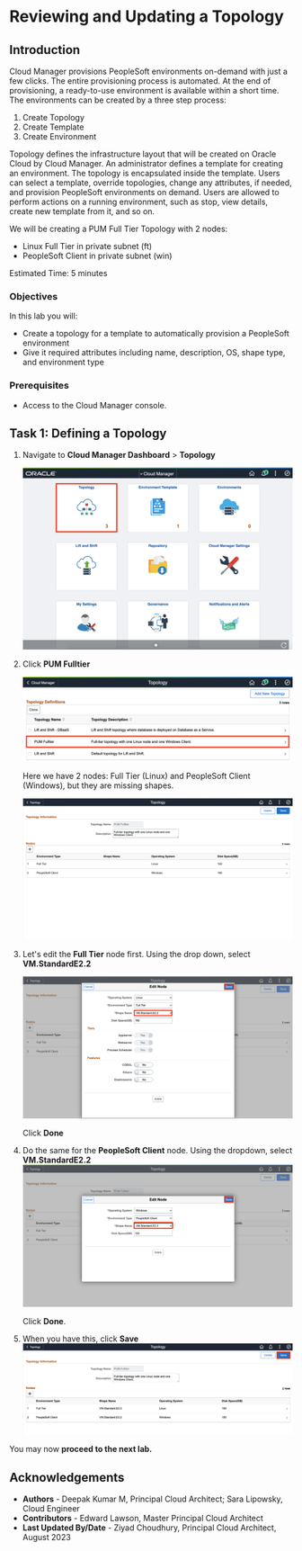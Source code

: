 # Reviewing and Updating a Topology

## Introduction

Cloud Manager provisions PeopleSoft environments on-demand with just a few clicks. The entire provisioning process is automated. At the end of provisioning, a ready-to-use environment is available within a short time. The environments can be created by a three step process:
1. Create Topology
2. Create Template
3. Create Environment

Topology defines the infrastructure layout that will be created on Oracle Cloud by Cloud Manager. An administrator defines a template for creating an environment. The topology is encapsulated inside the template. 
Users can select a template, override topologies, change any attributes, if needed, and provision PeopleSoft environments on demand. Users are allowed to perform actions on a running environment, such as stop, view details, create new template from it, and so on.

We will be creating a PUM Full Tier Topology with 2 nodes:
* Linux Full Tier in private subnet (ft)
* PeopleSoft Client in private subnet (win)

Estimated Time: 5 minutes

### Objectives
In this lab you will:
* Create a topology for a template to automatically provision a PeopleSoft environment
* Give it required attributes including name, description, OS, shape type, and environment type

### Prerequisites
- Access to the Cloud Manager console.

## Task 1: Defining a Topology

1.	Navigate to **Cloud Manager Dashboard** > **Topology**
    
    ![Navigate to Cloud Manager Dashboard  and then Topology](./images/dashtopology.png "")


2. Click **PUM Fulltier**
    
    ![click on the PUM full tier](./images/selectpumft.png "")

    Here we have 2 nodes: Full Tier (Linux) and PeopleSoft Client (Windows), but they are missing shapes. 
    
    ![Topology information for the environment](./images/fttopbefore.png "")

3. Let's edit the **Full Tier** node first. Using the drop down, select **VM.StandardE2.2** 
    
    ![Update the Full Tier with VM shape](./images/editshape.png "")

    Click **Done**

4. Do the same for the **PeopleSoft Client** node. Using the dropdown, select **VM.StandardE2.2** 
    ![Update the Full Tier with VM shape](./images/editshape1.png "")
    
    Click **Done**.

5. When you have this, click **Save**
    ![Save the topology](./images/save.png "")


You may now **proceed to the next lab.**

## Acknowledgements
* **Authors** - Deepak Kumar M, Principal Cloud Architect; Sara Lipowsky, Cloud Engineer
* **Contributors** - Edward Lawson, Master Principal Cloud Architect
* **Last Updated By/Date** - Ziyad Choudhury, Principal Cloud Architect, August 2023
